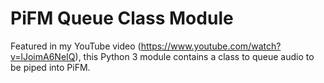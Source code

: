 # PiFM Queue Class Module
Featured in my YouTube video (https://www.youtube.com/watch?v=lJoimA6NeIQ), this Python 3 module contains a class to queue audio to be piped into PiFM.
